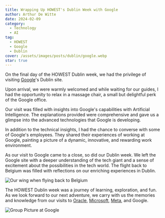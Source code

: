 ```yaml
---
title: Wrapping Up HOWEST's Dublin Week with Google
author: Arthur De Witte
date: 2024-02-09
category:
  - Technology
  - AI
tag:
  - HOWEST
  - Google
  - Dublin
cover: /assets/images/posts/dublin/google.webp
star: true
---
```


On the final day of the HOWEST Dublin week, we had the privilege of visiting [Google](https://www.google.com)'s Dublin site. 

Upon arrival, we were warmly welcomed and while waiting for our guides, I had the opportunity to relax in a massage chair, a small but delightful perk of the Google office. 

Our visit was filled with insights into Google's capabilities with Artificial Intelligence. The explanations provided were comprehensive and gave us a glimpse into the advanced technologies that Google is developing.

In addition to the technical insights, I had the chance to converse with some of Google's employees. They shared their experiences of working at Google, painting a picture of a dynamic, innovative, and rewarding work environment. 

As our visit to Google came to a close, so did our Dublin week. We left the Google site with a deeper understanding of the tech giant and a sense of excitement about the possibilities in the tech world. The flight back to Belgium was filled with reflections on our enriching experiences in Dublin.

![Our wing when flying back to Belgium](/assets/images/posts/dublin/return-home.webp)

The HOWEST Dublin week was a journey of learning, exploration, and fun. As we look forward to our next adventure, we carry with us the memories and knowledge from our visits to [Oracle](./oracle.md), [Microsoft](./microsoft.md), [Meta](./meta.md), and Google.

![Group Picture at Google](/assets/images/posts/dublin/google-1.webp)